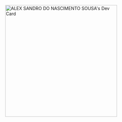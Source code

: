 <a href="https://app.daily.dev/alexsandrodrumr"><img src="https://api.daily.dev/devcards/v2/0lUNXsS2c.png?type=default&r=7l4" width="356" alt="ALEX SANDRO DO NASCIMENTO SOUSA's Dev Card"/></a>
